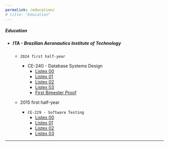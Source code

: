 ```yaml
---
permalink: /education/
# title: "Education"
---
```


##### __Education__
- ##### ITA - Brazilian Aeronautics Institute of Technology
  - ```2024 first half-year```
    - CE-240 - Database Systems Design
      - [Listex 00](https://stra-uss.github.io/assets/ita/ce-240/listex00.pdf)
      - [Listex 01](https://stra-uss.github.io/assets/ita/ce-240/listex01.pdf)
      - [Listex 02](https://stra-uss.github.io/assets/ita/ce-240/listex02.pdf)
      - [Listex 03](https://stra-uss.github.io/assets/ita/ce-240/listex03.pdf)
      - [First Bimester Proof](https://stra-uss.github.io/assets/ce-240-projeto-de-sistemas-de-banco-de-dados-prova-01.pdf)
        
  - 2015 first half-year
    - ```CE-229 - Software Testing```
      - [Listex 00](https://stra-uss.github.io/assets/ita/ce-229/listex00.pdf)
      - [Listex 01](https://stra-uss.github.io/assets/ita/ce-229/listex01.pdf)
      - [Listex 02](https://stra-uss.github.io/assets/ita/ce-229/listex02.pdf)
      - [Listex 03](https://stra-uss.github.io/assets/ita/ce-229/listex03.pdf)
---
